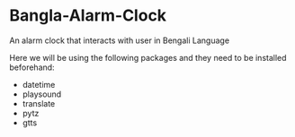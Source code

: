 # Bangla-Alarm-Clock
An alarm clock that interacts with user in Bengali Language


Here we will be using the following packages and they need to be installed beforehand: 
- datetime
- playsound
- translate
- pytz
- gtts 
